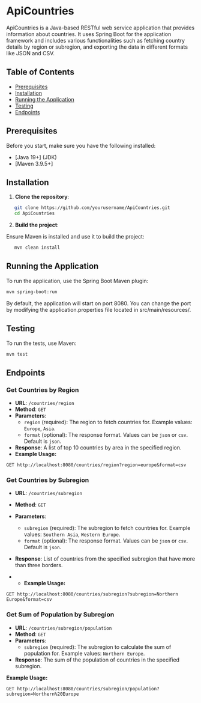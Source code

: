 # ApiCountries

ApiCountries is a Java-based RESTful web service application that provides information about countries. It uses Spring Boot for the application framework and includes various functionalities such as fetching country details by region or subregion, and exporting the data in different formats like JSON and CSV.

## Table of Contents

- [Prerequisites](#prerequisites)
- [Installation](#installation)
- [Running the Application](#running-the-application)
- [Testing](#testing)
- [Endpoints](#endpoints)

## Prerequisites

Before you start, make sure you have the following installed:

- [Java 19+] (JDK)
- [Maven 3.9.5+]

## Installation

1. **Clone the repository**:

```sh
   git clone https://github.com/yourusername/ApiCountries.git
   cd ApiCountries
  ```
2. **Build the project**:

Ensure Maven is installed and use it to build the project:
   ```sh
      mvn clean install
   ```
## Running the Application

To run the application, use the Spring Boot Maven plugin:
```sh
mvn spring-boot:run
```
By default, the application will start on port 8080. You can change the port by modifying the application.properties file located in src/main/resources/.

## Testing

To run the tests, use Maven:
```sh
mvn test
```
## Endpoints

### Get Countries by Region

- **URL**: `/countries/region`
- **Method**: `GET`
- **Parameters**:
    - `region` (required): The region to fetch countries for. Example values: `Europe`, `Asia`.
    - `format` (optional): The response format. Values can be `json` or `csv`. Default is `json`.
- **Response**: A list of top 10 countries by area in the specified region.
-  **Example Usage:**

```http
GET http://localhost:8080/countries/region?region=europe&format=csv
```

### Get Countries by Subregion

- **URL**: `/countries/subregion`
- **Method**: `GET`
- **Parameters**:
    - `subregion` (required): The subregion to fetch countries for. Example values: `Southern Asia`, `Western Europe`.
    - `format` (optional): The response format. Values can be `json` or `csv`. Default is `json`.
- **Response**: List of countries from the specified subregion that have more than three borders.

- - **Example Usage:**

```http
GET http://localhost:8080/countries/subregion?subregion=Northern Europe&format=csv
```
### Get Sum of Population by Subregion

- **URL**: `/countries/subregion/population`
- **Method**: `GET`
- **Parameters**:
    - `subregion` (required): The subregion to calculate the sum of population for. Example values: `Northern Europe`.
- **Response**: The sum of the population of countries in the specified subregion.

**Example Usage:**

```http
GET http://localhost:8080/countries/subregion/population?subregion=Northern%20Europe